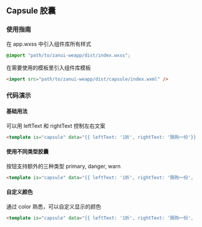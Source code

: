 ## Capsule 胶囊

### 使用指南
在 app.wxss 中引入组件库所有样式
```css
@import "path/to/zanui-weapp/dist/index.wxss";
```

在需要使用的模板里引入组件库模板
```html
<import src="path/to/zanui-weapp/dist/capsule/index.wxml" />
```

### 代码演示

#### 基础用法
可以用 leftText 和 rightText 控制左右文案
```html
<template is="capsule" data="{{ leftText: '1折', rightText: '限购一份'}}" />
```

#### 使用不同类型胶囊
按钮支持额外的三种类型 primary, danger, warn
```html
<template is="capsule" data="{{ leftText: '1折', rightText: '限购一份', type: 'danger' }}" />
```

#### 自定义颜色
通过 color 熟悉，可以自定义显示的颜色
```html
<template is="capsule" data="{{ leftText: '1折', rightText: '限购一份', color: '#38f' }}" />
```
